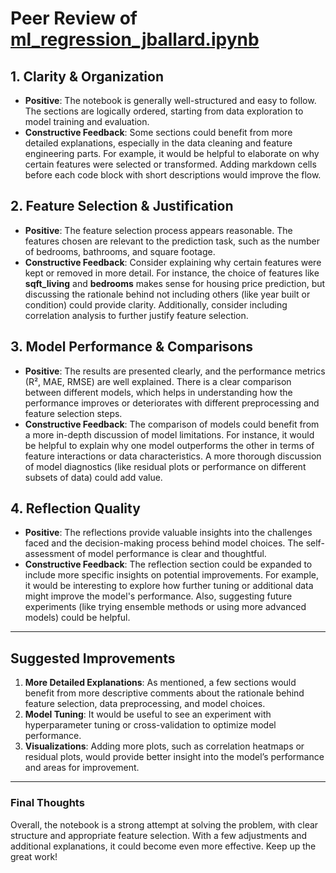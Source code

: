 # Peer Review of [ml_regression_jballard.ipynb](https://github.com/JBtallgrass/ml_regression_jballard/blob/main/ml_regression_jballard.ipynb)

## 1. Clarity & Organization
- **Positive**: The notebook is generally well-structured and easy to follow. The sections are logically ordered, starting from data exploration to model training and evaluation.
- **Constructive Feedback**: Some sections could benefit from more detailed explanations, especially in the data cleaning and feature engineering parts. For example, it would be helpful to elaborate on why certain features were selected or transformed. Adding markdown cells before each code block with short descriptions would improve the flow.

## 2. Feature Selection & Justification
- **Positive**: The feature selection process appears reasonable. The features chosen are relevant to the prediction task, such as the number of bedrooms, bathrooms, and square footage.
- **Constructive Feedback**: Consider explaining why certain features were kept or removed in more detail. For instance, the choice of features like **sqft_living** and **bedrooms** makes sense for housing price prediction, but discussing the rationale behind not including others (like year built or condition) could provide clarity. Additionally, consider including correlation analysis to further justify feature selection.

## 3. Model Performance & Comparisons
- **Positive**: The results are presented clearly, and the performance metrics (R², MAE, RMSE) are well explained. There is a clear comparison between different models, which helps in understanding how the performance improves or deteriorates with different preprocessing and feature selection steps.
- **Constructive Feedback**: The comparison of models could benefit from a more in-depth discussion of model limitations. For instance, it would be helpful to explain why one model outperforms the other in terms of feature interactions or data characteristics. A more thorough discussion of model diagnostics (like residual plots or performance on different subsets of data) could add value.

## 4. Reflection Quality
- **Positive**: The reflections provide valuable insights into the challenges faced and the decision-making process behind model choices. The self-assessment of model performance is clear and thoughtful.
- **Constructive Feedback**: The reflection section could be expanded to include more specific insights on potential improvements. For example, it would be interesting to explore how further tuning or additional data might improve the model's performance. Also, suggesting future experiments (like trying ensemble methods or using more advanced models) could be helpful.

---

## Suggested Improvements
1. **More Detailed Explanations**: As mentioned, a few sections would benefit from more descriptive comments about the rationale behind feature selection, data preprocessing, and model choices.
2. **Model Tuning**: It would be useful to see an experiment with hyperparameter tuning or cross-validation to optimize model performance.
3. **Visualizations**: Adding more plots, such as correlation heatmaps or residual plots, would provide better insight into the model’s performance and areas for improvement.

---

### Final Thoughts
Overall, the notebook is a strong attempt at solving the problem, with clear structure and appropriate feature selection. With a few adjustments and additional explanations, it could become even more effective. Keep up the great work!
